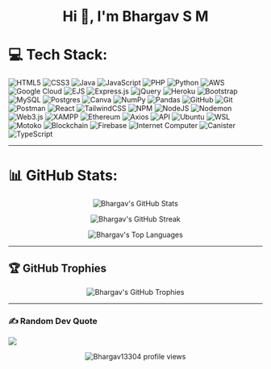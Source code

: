 <h1 align="center">Hi 👋, I'm Bhargav S M</h1>





# 💻 Tech Stack:
![HTML5](https://img.shields.io/badge/html5-%23E34F26.svg?style=for-the-badge&logo=html5&logoColor=white) 
![CSS3](https://img.shields.io/badge/css3-%231572B6.svg?style=for-the-badge&logo=css3&logoColor=white) 
![Java](https://img.shields.io/badge/java-%23ED8B00.svg?style=for-the-badge&logo=openjdk&logoColor=white) 
![JavaScript](https://img.shields.io/badge/javascript-%23323330.svg?style=for-the-badge&logo=javascript&logoColor=%23F7DF1E) 
![PHP](https://img.shields.io/badge/php-%23777BB4.svg?style=for-the-badge&logo=php&logoColor=white) 
![Python](https://img.shields.io/badge/python-3670A0?style=for-the-badge&logo=python&logoColor=ffdd54) 
![AWS](https://img.shields.io/badge/AWS-%23FF9900.svg?style=for-the-badge&logo=amazon-aws&logoColor=white) 
![Google Cloud](https://img.shields.io/badge/GoogleCloud-%234285F4.svg?style=for-the-badge&logo=google-cloud&logoColor=white) 
![EJS](https://img.shields.io/badge/ejs-%23B4CA65.svg?style=for-the-badge&logo=ejs&logoColor=black) 
![Express.js](https://img.shields.io/badge/express.js-%23404d59.svg?style=for-the-badge&logo=express&logoColor=%2361DAFB) 
![jQuery](https://img.shields.io/badge/jquery-%230769AD.svg?style=for-the-badge&logo=jquery&logoColor=white) 
![Heroku](https://img.shields.io/badge/heroku-%23430098.svg?style=for-the-badge&logo=heroku&logoColor=white) 
![Bootstrap](https://img.shields.io/badge/bootstrap-%238511FA.svg?style=for-the-badge&logo=bootstrap&logoColor=white) 
![MySQL](https://img.shields.io/badge/mysql-4479A1.svg?style=for-the-badge&logo=mysql&logoColor=white) 
![Postgres](https://img.shields.io/badge/postgres-%23316192.svg?style=for-the-badge&logo=postgresql&logoColor=white) 
![Canva](https://img.shields.io/badge/Canva-%2300C4CC.svg?style=for-the-badge&logo=Canva&logoColor=white) 
![NumPy](https://img.shields.io/badge/numpy-%23013243.svg?style=for-the-badge&logo=numpy&logoColor=white) 
![Pandas](https://img.shields.io/badge/pandas-%23150458.svg?style=for-the-badge&logo=pandas&logoColor=white) 
![GitHub](https://img.shields.io/badge/github-%23121011.svg?style=for-the-badge&logo=github&logoColor=white) 
![Git](https://img.shields.io/badge/git-%23F05033.svg?style=for-the-badge&logo=git&logoColor=white) 
![Postman](https://img.shields.io/badge/Postman-FF6C37?style=for-the-badge&logo=postman&logoColor=white) 
![React](https://img.shields.io/badge/react-%2320232a.svg?style=for-the-badge&logo=react&logoColor=%2361DAFB) 
![TailwindCSS](https://img.shields.io/badge/tailwindcss-%2338B2AC.svg?style=for-the-badge&logo=tailwind-css&logoColor=white) 
![NPM](https://img.shields.io/badge/NPM-%23CB3837.svg?style=for-the-badge&logo=npm&logoColor=white) 
![NodeJS](https://img.shields.io/badge/node.js-6DA55F?style=for-the-badge&logo=node.js&logoColor=white) 
![Nodemon](https://img.shields.io/badge/NODEMON-%23323330.svg?style=for-the-badge&logo=nodemon&logoColor=%BBDEAD) 
![Web3.js](https://img.shields.io/badge/web3.js-F16822?style=for-the-badge&logo=web3.js&logoColor=white) 
![XAMPP](https://img.shields.io/badge/XAMPP-%23F7A200.svg?style=for-the-badge&logo=XAMPP&logoColor=white) 
![Ethereum](https://img.shields.io/badge/ethereum-%232C3E50.svg?style=for-the-badge&logo=ethereum&logoColor=white) 
![Axios](https://img.shields.io/badge/Axios-%23FF2D20.svg?style=for-the-badge&logo=axios&logoColor=white) 
![API](https://img.shields.io/badge/API-%2300B4CC.svg?style=for-the-badge&logo=api&logoColor=white) 
![Ubuntu](https://img.shields.io/badge/Ubuntu-%23E95420.svg?style=for-the-badge&logo=ubuntu&logoColor=white) 
![WSL](https://img.shields.io/badge/WSL-%23000C6A.svg?style=for-the-badge&logo=windows&logoColor=white) 
![Motoko](https://img.shields.io/badge/Motoko-%2363A69F.svg?style=for-the-badge&logo=motoko&logoColor=white) 
![Blockchain](https://img.shields.io/badge/Blockchain-%232B58E2.svg?style=for-the-badge&logo=blockchain-dot-com&logoColor=white) 
![Firebase](https://img.shields.io/badge/Firebase-FFCA28?style=for-the-badge&logo=firebase&logoColor=black) 
![Internet Computer](https://img.shields.io/badge/Internet%20Computer-%2300457C.svg?style=for-the-badge&logo=internetcomputer&logoColor=white)
![Canister](https://img.shields.io/badge/Canister-%2300457C.svg?style=for-the-badge&logo=internetcomputer&logoColor=white)
![TypeScript](https://img.shields.io/badge/typescript-%23007ACC.svg?style=for-the-badge&logo=typescript&logoColor=white)

---
# 📊 GitHub Stats:

<p align="center">
  <img src="https://github-readme-stats.vercel.app/api?username=Bhargav13304&theme=dark&hide_border=false&include_all_commits=true&count_private=true&show_icons=true&title_color=0e75b6&icon_color=0e75b6&text_color=ffffff&border_color=0e75b6" alt="Bhargav's GitHub Stats" />
</p>

<p align="center">
  <img src="https://github-readme-streak-stats.herokuapp.com/?user=Bhargav13304&theme=dark&hide_border=false&date_format=M%20j%5B%2C%20Y%5D&stroke=0e75b6&background=151515" alt="Bhargav's GitHub Streak" />
</p>

<p align="center">
  <img src="https://github-readme-stats.vercel.app/api/top-langs/?username=Bhargav13304&layout=compact&theme=dark&hide_border=false&langs_count=12&exclude_repo=YOUR_REPO_TO_EXCLUDE_1,YOUR_REPO_TO_EXCLUDE_2&title_color=0e75b6&icon_color=0e75b6&text_color=ffffff&border_color=0e75b6" alt="Bhargav's Top Languages" />
</p>

---

## 🏆 GitHub Trophies

<p align="center">
  <img src="https://github-profile-trophy.vercel.app/?username=Bhargav13304&theme=radical&no-frame=false&no-bg=true&margin-w=4" alt="Bhargav's GitHub Trophies" />
</p>

---




### ✍️ Random Dev Quote
![](https://quotes-github-readme.vercel.app/api?type=horizontal&theme=radical)





<p align="center"> 
  <img src="https://komarev.com/ghpvc/?username=Bhargav13304&label=Profile+views&color=0e75b6&style=flat" alt="Bhargav13304 profile views" /> 
</p>



